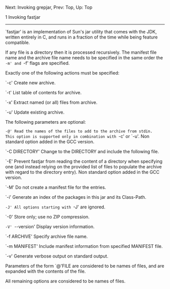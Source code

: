 Next: Invoking grepjar,  Prev: Top,  Up: Top

1 Invoking fastjar
******************

`fastjar' is an implementation of Sun's jar utility that comes with the
JDK, written entirely in C, and runs in a fraction of the time while
being feature compatible.

   If any file is a directory then it is processed recursively.  The
manifest file name and the archive file name needs to be specified in
the same order the `-m' and `-f' flags are specified.

   Exactly one of the following actions must be specified:

`-c'
     Create new archive.

`-t'
     List table of contents for archive.

`-x'
     Extract named (or all) files from archive.

`-u'
     Update existing archive.


   The following parameters are optional:

`-@'
     Read the names of the files to add to the archive from stdin.  This
     option is supported only in combination with `-c' or `-u'.  Non
     standard option added in the GCC version.

`-C DIRECTORY'
     Change to the DIRECTORY and include the following file.

`-E'
     Prevent fastjar from reading the content of a directory when
     specifying one (and instead relying on the provided list of files
     to populate the archive with regard to the directory entry). Non
     standard option added in the GCC version.

`-M'
     Do not create a manifest file for the entries.

`-i'
     Generate an index of the packages in this jar and its Class-Path.

`-J'
     All options starting with `-J' are ignored.

`-0'
     Store only; use no ZIP compression.

`-V'
`--version'
     Display version information.

`-f ARCHIVE'
     Specify archive file name.

`-m MANIFEST'
     Include manifest information from specified MANIFEST file.

`-v'
     Generate verbose output on standard output.


   Parameters of the form `@'FILE are considered to be names of files,
and are expanded with the contents of the file.

   All remaining options are considered to be names of files.

